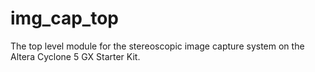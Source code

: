 # img_cap_top
The top level module for the stereoscopic image capture system on the Altera Cyclone 5 GX Starter Kit.
